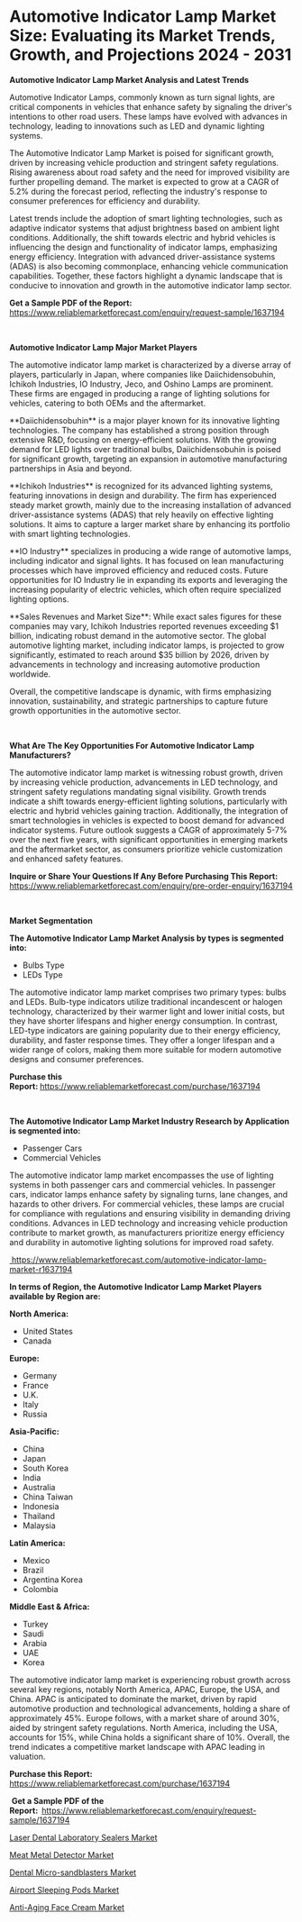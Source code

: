 <p><h1>Automotive Indicator Lamp Market Size: Evaluating its Market Trends, Growth, and Projections 2024 - 2031</h1></p><p><strong>Automotive Indicator Lamp Market Analysis and Latest Trends</strong></p>
<p><p>Automotive Indicator Lamps, commonly known as turn signal lights, are critical components in vehicles that enhance safety by signaling the driver's intentions to other road users. These lamps have evolved with advances in technology, leading to innovations such as LED and dynamic lighting systems. </p><p>The Automotive Indicator Lamp Market is poised for significant growth, driven by increasing vehicle production and stringent safety regulations. Rising awareness about road safety and the need for improved visibility are further propelling demand. The market is expected to grow at a CAGR of 5.2% during the forecast period, reflecting the industry's response to consumer preferences for efficiency and durability.</p><p>Latest trends include the adoption of smart lighting technologies, such as adaptive indicator systems that adjust brightness based on ambient light conditions. Additionally, the shift towards electric and hybrid vehicles is influencing the design and functionality of indicator lamps, emphasizing energy efficiency. Integration with advanced driver-assistance systems (ADAS) is also becoming commonplace, enhancing vehicle communication capabilities. Together, these factors highlight a dynamic landscape that is conducive to innovation and growth in the automotive indicator lamp sector.</p></p>
<p><strong>Get a Sample PDF of the Report:&nbsp;</strong> <a href="https://www.reliablemarketforecast.com/enquiry/request-sample/1637194?utm_campaign=1437&utm_medium=2&utm_source=Github&utm_content=ia&utm_term=11102024&utm_id=automotive-indicator-lamp">https://www.reliablemarketforecast.com/enquiry/request-sample/1637194</a></p>
<p>&nbsp;</p>
<p><strong>Automotive Indicator Lamp Major Market Players</strong></p>
<p><p>The automotive indicator lamp market is characterized by a diverse array of players, particularly in Japan, where companies like Daiichidensobuhin, Ichikoh Industries, IO Industry, Jeco, and Oshino Lamps are prominent. These firms are engaged in producing a range of lighting solutions for vehicles, catering to both OEMs and the aftermarket.</p><p>**Daiichidensobuhin** is a major player known for its innovative lighting technologies. The company has established a strong position through extensive R&D, focusing on energy-efficient solutions. With the growing demand for LED lights over traditional bulbs, Daiichidensobuhin is poised for significant growth, targeting an expansion in automotive manufacturing partnerships in Asia and beyond.</p><p>**Ichikoh Industries** is recognized for its advanced lighting systems, featuring innovations in design and durability. The firm has experienced steady market growth, mainly due to the increasing installation of advanced driver-assistance systems (ADAS) that rely heavily on effective lighting solutions. It aims to capture a larger market share by enhancing its portfolio with smart lighting technologies.</p><p>**IO Industry** specializes in producing a wide range of automotive lamps, including indicator and signal lights. It has focused on lean manufacturing processes which have improved efficiency and reduced costs. Future opportunities for IO Industry lie in expanding its exports and leveraging the increasing popularity of electric vehicles, which often require specialized lighting options.</p><p>**Sales Revenues and Market Size**: While exact sales figures for these companies may vary, Ichikoh Industries reported revenues exceeding $1 billion, indicating robust demand in the automotive sector. The global automotive lighting market, including indicator lamps, is projected to grow significantly, estimated to reach around $35 billion by 2026, driven by advancements in technology and increasing automotive production worldwide.</p><p>Overall, the competitive landscape is dynamic, with firms emphasizing innovation, sustainability, and strategic partnerships to capture future growth opportunities in the automotive sector.</p></p>
<p>&nbsp;</p>
<p><strong>What Are The Key Opportunities For Automotive Indicator Lamp Manufacturers?</strong></p>
<p><p>The automotive indicator lamp market is witnessing robust growth, driven by increasing vehicle production, advancements in LED technology, and stringent safety regulations mandating signal visibility. Growth trends indicate a shift towards energy-efficient lighting solutions, particularly with electric and hybrid vehicles gaining traction. Additionally, the integration of smart technologies in vehicles is expected to boost demand for advanced indicator systems. Future outlook suggests a CAGR of approximately 5-7% over the next five years, with significant opportunities in emerging markets and the aftermarket sector, as consumers prioritize vehicle customization and enhanced safety features.</p></p>
<p><strong>Inquire or Share Your Questions If Any Before Purchasing This Report:</strong> <a href="https://www.reliablemarketforecast.com/enquiry/pre-order-enquiry/1637194?utm_campaign=1437&utm_medium=2&utm_source=Github&utm_content=ia&utm_term=11102024&utm_id=automotive-indicator-lamp">https://www.reliablemarketforecast.com/enquiry/pre-order-enquiry/1637194</a></p>
<p>&nbsp;</p>
<p><strong>Market Segmentation</strong></p>
<p><strong>The Automotive Indicator Lamp Market Analysis by types is segmented into:</strong></p>
<p><ul><li>Bulbs Type</li><li>LEDs Type</li></ul></p>
<p><p>The automotive indicator lamp market comprises two primary types: bulbs and LEDs. Bulb-type indicators utilize traditional incandescent or halogen technology, characterized by their warmer light and lower initial costs, but they have shorter lifespans and higher energy consumption. In contrast, LED-type indicators are gaining popularity due to their energy efficiency, durability, and faster response times. They offer a longer lifespan and a wider range of colors, making them more suitable for modern automotive designs and consumer preferences.</p></p>
<p><strong>Purchase this Report:&nbsp;</strong><a href="https://www.reliablemarketforecast.com/purchase/1637194?utm_campaign=1437&utm_medium=2&utm_source=Github&utm_content=ia&utm_term=11102024&utm_id=automotive-indicator-lamp">https://www.reliablemarketforecast.com/purchase/1637194</a></p>
<p>&nbsp;</p>
<p><strong>The Automotive Indicator Lamp Market Industry Research by Application is segmented into:</strong></p>
<p><ul><li>Passenger Cars</li><li>Commercial Vehicles</li></ul></p>
<p><p>The automotive indicator lamp market encompasses the use of lighting systems in both passenger cars and commercial vehicles. In passenger cars, indicator lamps enhance safety by signaling turns, lane changes, and hazards to other drivers. For commercial vehicles, these lamps are crucial for compliance with regulations and ensuring visibility in demanding driving conditions. Advances in LED technology and increasing vehicle production contribute to market growth, as manufacturers prioritize energy efficiency and durability in automotive lighting solutions for improved road safety.</p></p>
<p><a href="https://www.reliablemarketforecast.com/automotive-indicator-lamp-market-r1637194?utm_campaign=1437&utm_medium=2&utm_source=Github&utm_content=ia&utm_term=11102024&utm_id=automotive-indicator-lamp">&nbsp;https://www.reliablemarketforecast.com/automotive-indicator-lamp-market-r1637194</a></p>
<p><strong>In terms of Region, the Automotive Indicator Lamp Market Players available by Region are:</strong></p>
<p>
    <p> <strong> North America: </strong>
        <ul>
            <li>United States</li>
            <li>Canada</li>
        </ul>
        </p> 
    <p> <strong> Europe: </strong>
        <ul>
            <li>Germany</li>
            <li>France</li>
            <li>U.K.</li>
            <li>Italy</li>
            <li>Russia</li>
        </ul>
        </p> 
    <p> <strong> Asia-Pacific: </strong>
        <ul>
            <li>China</li>
            <li>Japan</li>
            <li>South Korea</li>
            <li>India</li>
            <li>Australia</li>
            <li>China Taiwan</li>
            <li>Indonesia</li>
            <li>Thailand</li>
            <li>Malaysia</li>
        </ul>
        </p> 
    <p> <strong> Latin America: </strong>
        <ul>
            <li>Mexico</li>
            <li>Brazil</li>
            <li>Argentina Korea</li>
            <li>Colombia</li>
        </ul>
        </p> 
    <p> <strong> Middle East & Africa: </strong>
        <ul>
            <li>Turkey</li>
            <li>Saudi</li>
            <li>Arabia</li>
            <li>UAE</li>
            <li>Korea</li>
        </ul>
    </p>
    </p>
<p><p>The automotive indicator lamp market is experiencing robust growth across several key regions, notably North America, APAC, Europe, the USA, and China. APAC is anticipated to dominate the market, driven by rapid automotive production and technological advancements, holding a share of approximately 45%. Europe follows, with a market share of around 30%, aided by stringent safety regulations. North America, including the USA, accounts for 15%, while China holds a significant share of 10%. Overall, the trend indicates a competitive market landscape with APAC leading in valuation.</p></p>
<p><strong>Purchase this Report: </strong><a href="https://www.reliablemarketforecast.com/purchase/1637194?utm_campaign=1437&utm_medium=2&utm_source=Github&utm_content=ia&utm_term=11102024&utm_id=automotive-indicator-lamp">https://www.reliablemarketforecast.com/purchase/1637194</a></p>
<p>&nbsp;<strong>Get a Sample PDF of the Report:&nbsp;&nbsp;</strong><a href="https://www.reliablemarketforecast.com/enquiry/request-sample/1637194?utm_campaign=1437&utm_medium=2&utm_source=Github&utm_content=ia&utm_term=11102024&utm_id=automotive-indicator-lamp">https://www.reliablemarketforecast.com/enquiry/request-sample/1637194</a></p>
<p><strong></strong></p>
<p><p><a href="https://github.com/shebaharrifx/Market-Research-Report-List-1/blob/main/laser-dental-laboratory-sealers-market.md?utm_campaign=1437&utm_medium=2&utm_source=Github&utm_content=ia&utm_term=11102024&utm_id=automotive-indicator-lamp">Laser Dental Laboratory Sealers Market</a></p><p><a href="https://issuu.com/reportprime-2/docs/meat-metal-detector-market-size-203_882c80f49b4924?utm_campaign=1437&utm_medium=2&utm_source=Github&utm_content=ia&utm_term=11102024&utm_id=automotive-indicator-lamp">Meat Metal Detector Market</a></p><p><a href="https://github.com/yoreivesal/Market-Research-Report-List-1/blob/main/dental-micro-sandblasters-market.md?utm_campaign=1437&utm_medium=2&utm_source=Github&utm_content=ia&utm_term=11102024&utm_id=automotive-indicator-lamp">Dental Micro-sandblasters Market</a></p><p><a href="https://issuu.com/reportprime-2/docs/airport-sleeping-pods-market-size-2_a0c937fe021f61?utm_campaign=1437&utm_medium=2&utm_source=Github&utm_content=ia&utm_term=11102024&utm_id=automotive-indicator-lamp">Airport Sleeping Pods Market</a></p><p><a href="https://www.linkedin.com/pulse/global-anti-aging-face-cream-market-sector2024-2031-metrics-2pahe?utm_campaign=1437&utm_medium=2&utm_source=Github&utm_content=ia&utm_term=11102024&utm_id=automotive-indicator-lamp">Anti-Aging Face Cream Market</a></p></p>